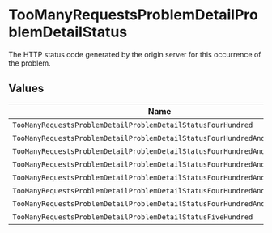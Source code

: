 # TooManyRequestsProblemDetailProblemDetailStatus

The HTTP status code generated by the origin server for this occurrence of the problem.


## Values

| Name                                                                      | Value                                                                     |
| ------------------------------------------------------------------------- | ------------------------------------------------------------------------- |
| `TooManyRequestsProblemDetailProblemDetailStatusFourHundred`              | 400                                                                       |
| `TooManyRequestsProblemDetailProblemDetailStatusFourHundredAndOne`        | 401                                                                       |
| `TooManyRequestsProblemDetailProblemDetailStatusFourHundredAndTwo`        | 402                                                                       |
| `TooManyRequestsProblemDetailProblemDetailStatusFourHundredAndThree`      | 403                                                                       |
| `TooManyRequestsProblemDetailProblemDetailStatusFourHundredAndFour`       | 404                                                                       |
| `TooManyRequestsProblemDetailProblemDetailStatusFourHundredAndNine`       | 409                                                                       |
| `TooManyRequestsProblemDetailProblemDetailStatusFourHundredAndTwentyNine` | 429                                                                       |
| `TooManyRequestsProblemDetailProblemDetailStatusFiveHundred`              | 500                                                                       |